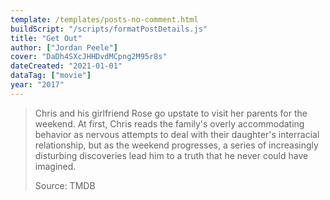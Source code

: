 ```yaml
---
template: /templates/posts-no-comment.html
buildScript: "/scripts/formatPostDetails.js"
title: "Get Out"
author: ["Jordan Peele"]
cover: "DaDh4SXcJHHDvdMCpng2M95r8s"
dateCreated: "2021-01-01"
dataTag: ["movie"]
year: "2017"
---
```


> Chris and his girlfriend Rose go upstate to visit her parents for the weekend. At first, Chris reads the family's overly accommodating behavior as nervous attempts to deal with their daughter's interracial relationship, but as the weekend progresses, a series of increasingly disturbing discoveries lead him to a truth that he never could have imagined.
>
> Source: TMDB
